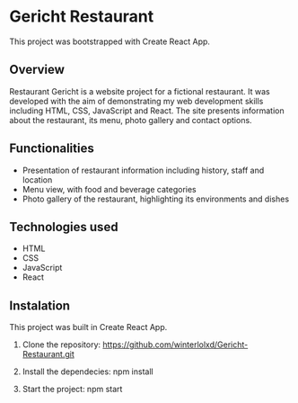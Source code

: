 # Gericht Restaurant

This project was bootstrapped with Create React App.

## Overview

Restaurant Gericht is a website project for a fictional restaurant. It was developed with the aim of demonstrating my web development skills including HTML, CSS, JavaScript and React. The site presents information about the restaurant, its menu, photo gallery and contact options.

## Functionalities

- Presentation of restaurant information including history, staff and location
- Menu view, with food and beverage categories
- Photo gallery of the restaurant, highlighting its environments and dishes

## Technologies used

- HTML
- CSS
- JavaScript
- React

## Instalation 

This project was built in Create React App.

1. Clone the repository:
  https://github.com/winterlolxd/Gericht-Restaurant.git
  
2. Install the dependecies: 
  npm install
  
3. Start the project:
  npm start
  
